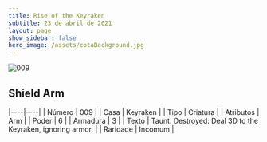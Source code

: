 ```yaml
---
title: Rise of the Keyraken
subtitle: 23 de abril de 2021
layout: page
show_sidebar: false
hero_image: /assets/cotaBackground.jpg
---
```


![009](https://cards-keyforge.s3.eu-north-1.amazonaws.com/media/en/rotk/009.png)

## Shield Arm

|----|----|
| Número | 009 |
| Casa | Keyraken |
| Tipo | Criatura |
| Atributos | Arm |
| Poder | 6 |
| Armadura | 3 |
| Texto | Taunt. Destroyed: Deal 3D to the Keyraken,  ignoring armor. |
| Raridade | Incomum |
